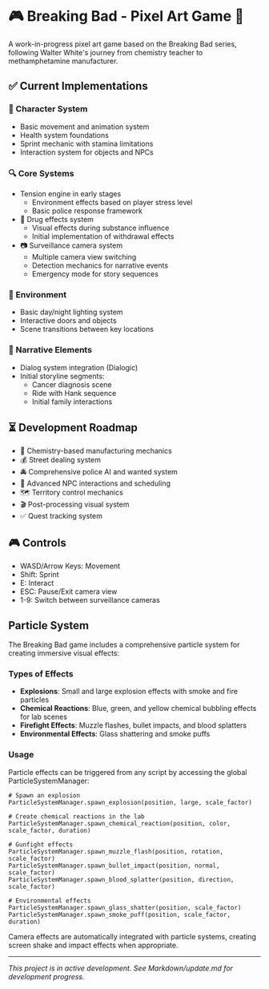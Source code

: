 # 🎮 Breaking Bad - Pixel Art Game 🧪

A work-in-progress pixel art game based on the Breaking Bad series, following Walter White's journey from chemistry teacher to methamphetamine manufacturer.

## ✅ Current Implementations

### 🏃 Character System
- Basic movement and animation system
- Health system foundations
- Sprint mechanic with stamina limitations
- Interaction system for objects and NPCs

### 🔍 Core Systems
- Tension engine in early stages
  - Environment effects based on player stress level
  - Basic police response framework
- 💊 Drug effects system
  - Visual effects during substance influence
  - Initial implementation of withdrawal effects
- 📷 Surveillance camera system
  - Multiple camera view switching
  - Detection mechanics for narrative events
  - Emergency mode for story sequences

### 🌃 Environment
- Basic day/night lighting system
- Interactive doors and objects
- Scene transitions between key locations

### 📜 Narrative Elements
- Dialog system integration (Dialogic)
- Initial storyline segments:
  - Cancer diagnosis scene
  - Ride with Hank sequence
  - Initial family interactions

## ⏳ Development Roadmap

- 🧪 Chemistry-based manufacturing mechanics
- 💰 Street dealing system
- 🚔 Comprehensive police AI and wanted system
- 👥 Advanced NPC interactions and scheduling
- 🗺️ Territory control mechanics
- 🎬 Post-processing visual system
- ✅ Quest tracking system

## 🎮 Controls
- WASD/Arrow Keys: Movement
- Shift: Sprint
- E: Interact
- ESC: Pause/Exit camera view
- 1-9: Switch between surveillance cameras

## Particle System

The Breaking Bad game includes a comprehensive particle system for creating immersive visual effects:

### Types of Effects
- **Explosions**: Small and large explosion effects with smoke and fire particles
- **Chemical Reactions**: Blue, green, and yellow chemical bubbling effects for lab scenes
- **Firefight Effects**: Muzzle flashes, bullet impacts, and blood splatters
- **Environmental Effects**: Glass shattering and smoke puffs

### Usage
Particle effects can be triggered from any script by accessing the global ParticleSystemManager:

```gdscript
# Spawn an explosion
ParticleSystemManager.spawn_explosion(position, large, scale_factor)

# Create chemical reactions in the lab
ParticleSystemManager.spawn_chemical_reaction(position, color, scale_factor, duration)

# Gunfight effects
ParticleSystemManager.spawn_muzzle_flash(position, rotation, scale_factor)
ParticleSystemManager.spawn_bullet_impact(position, normal, scale_factor)
ParticleSystemManager.spawn_blood_splatter(position, direction, scale_factor)

# Environmental effects
ParticleSystemManager.spawn_glass_shatter(position, scale_factor)
ParticleSystemManager.spawn_smoke_puff(position, scale_factor, duration)
```

Camera effects are automatically integrated with particle systems, creating screen shake and impact effects when appropriate.

---
*This project is in active development. See Markdown/update.md for development progress.*
